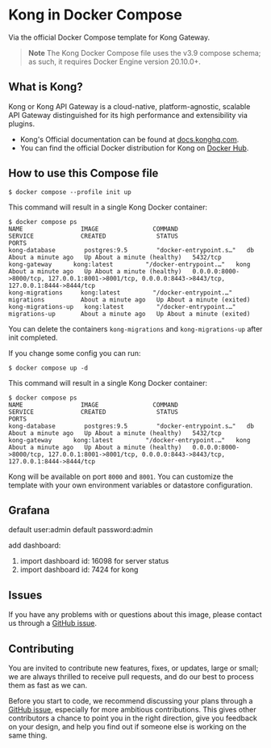 <!--
 * @Author: be_loving@163.com 
 * @Date: 2024-07-18 15:53:52
 * @LastEditors: be_loving@163.com 
 * @LastEditTime: 2024-07-22 11:11:09
 * @FilePath: /kong/README.md
 * @Description: 
 * 
 * Copyright (c) 2024 Jiulu LTD, All Rights Reserved. 
-->
# Kong in Docker Compose

Via the official Docker Compose template for Kong Gateway.

> **Note**
> The Kong Docker Compose file uses the v3.9 compose schema; as such,
> it requires Docker Engine version 20.10.0+.

## What is Kong?

Kong or Kong API Gateway is a cloud-native, platform-agnostic, scalable API 
Gateway distinguished for its high performance and extensibility via plugins.

- Kong's Official documentation can be found at [docs.konghq.com][kong-docs-url].
- You can find the official Docker distribution for Kong on [Docker Hub][kong-docker-url].

## How to use this Compose file

```shell
$ docker compose --profile init up
```

This command will result in a single Kong Docker container:

```shell
$ docker compose ps
NAME                IMAGE               COMMAND                  SERVICE             CREATED              STATUS                        PORTS
kong-database        postgres:9.5        "docker-entrypoint.s…"   db                  About a minute ago   Up About a minute (healthy)   5432/tcp
kong-gateway      kong:latest         "/docker-entrypoint.…"   kong                About a minute ago   Up About a minute (healthy)   0.0.0.0:8000->8000/tcp, 127.0.0.1:8001->8001/tcp, 0.0.0.0:8443->8443/tcp, 127.0.0.1:8444->8444/tcp
kong-migrations     kong:latest         "/docker-entrypoint.…"   migrations          About a minute ago   Up About a minute (exited)
kong-migrations-up   kong:latest         "/docker-entrypoint.…"   migrations-up       About a minute ago   Up About a minute (exited)
```

You can delete the containers `kong-migrations` and `kong-migrations-up` after init completed.


If you change some config you can run:

```shell
$ docker compose up -d
```

This command will result in a single Kong Docker container:


```shell
$ docker compose ps
NAME                IMAGE               COMMAND                  SERVICE             CREATED              STATUS                        PORTS
kong-database        postgres:9.5        "docker-entrypoint.s…"   db                  About a minute ago   Up About a minute (healthy)   5432/tcp
kong-gateway      kong:latest         "/docker-entrypoint.…"   kong                About a minute ago   Up About a minute (healthy)   0.0.0.0:8000->8000/tcp, 127.0.0.1:8001->8001/tcp, 0.0.0.0:8443->8443/tcp, 127.0.0.1:8444->8444/tcp
```

Kong will be available on port `8000` and `8001`. You can customize the template 
with your own environment variables or datastore configuration.


## Grafana

default user:admin
default password:admin

add dashboard:
1. import dashboard id: 16098 for server status
2. import dashboard id: 7424 for kong

## Issues

If you have any problems with or questions about this image, please contact us 
through a [GitHub issue][github-new-issue].

## Contributing

You are invited to contribute new features, fixes, or updates, large or small; 
we are always thrilled to receive pull requests, and do our best to process them 
as fast as we can.

Before you start to code, we recommend discussing your plans through a [GitHub 
issue][github-new-issue], especially for more ambitious contributions. This 
gives other contributors a chance to point you in the right direction, give you 
feedback on your design, and help you find out if someone else is working on the 
same thing.

[kong-docs-url]: https://docs.konghq.com/
[kong-docs-dbless]: https://docs.konghq.com/gateway/latest/production/deployment-topologies/db-less-and-declarative-config/#main
[kong-docs-dbless-file]: https://docs.konghq.com/gateway/latest/production/deployment-topologies/db-less-and-declarative-config/#declarative-configuration-format
[kong-docker-url]: https://hub.docker.com/_/kong
[github-new-issue]: https://github.com/Kong/docker-kong/issues/new